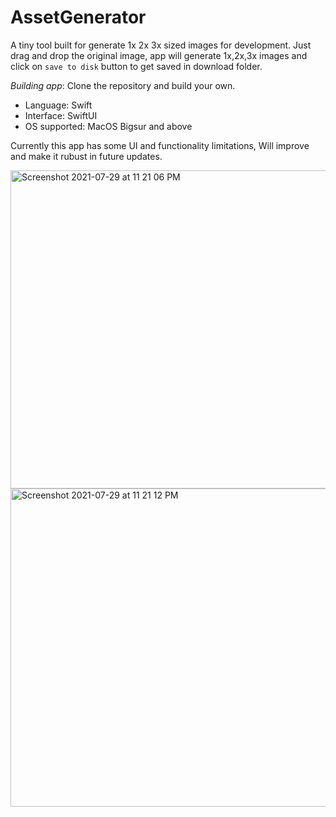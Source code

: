 
# AssetGenerator
A tiny tool built for generate 1x 2x 3x sized images for development.
Just drag and drop the original image, app will generate 1x,2x,3x images and click on `save to disk` button to get saved in download folder.

_Building app_: Clone the repository and  build your own. 

- Language: Swift
- Interface: SwiftUI
- OS supported: MacOS Bigsur and above

Currently this app has some UI and functionality limitations, Will improve and make it rubust in future updates.

<img width="509" alt="Screenshot 2021-07-29 at 11 21 06 PM" src="https://user-images.githubusercontent.com/49426260/127540942-b3542896-3b27-4e4c-b617-94d25c495107.png">

<img width="509" alt="Screenshot 2021-07-29 at 11 21 12 PM" src="https://user-images.githubusercontent.com/49426260/127540980-5477c24a-8d42-4a1a-ad3e-b133d7dcb33a.png">
